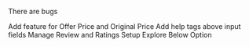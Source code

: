 There are bugs

Add feature for Offer Price and Original Price
Add help tags above input fields
Manage Review and Ratings
Setup Explore Below Option